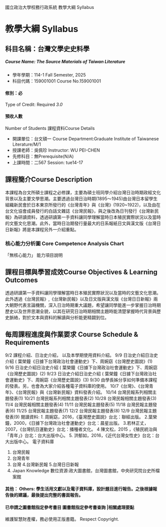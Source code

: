 國立政治大學校務行政系統 教學大綱 Syllabus
# 教學大綱 Syllabus
##  科目名稱：台灣文學史史料學 
#####  Course Name: The Source Materials of Taiwan Literature
  * 學年學期：114-1 Fall Semester, 2025 
  * 科目代碼：159001001 Course No.159001001
#### 修別：必
Type of Credit: Required 
_3.0_
#### 預收人數
Number of Students
課程資料Course Details
  * 開課單位：台文碩一 Course Department:Graduate Institute of Taiwanese Literature/M/1 
  * 授課老師：吳佩珍 Instructor: WU PEI-CHEN 
  * 先修科目：無Prerequisite(N/A)
  * 上課時間：二567 Session: tue14-17
##  課程簡介Course Description
本課程為台文所碩士課程之必修課，主要為碩士班同學介紹台灣日治時期政經文化背景以及主要文學思潮。主要透過台灣日治時期(1895〜1945)由台灣日本留學生組織新民會於日本東京所發行的《台灣青年》與《台灣》(1920~1922)，以及由在台文化協會成員發行的白話文雜誌《台灣民報》，與之後改為日刊發行《台灣新民報》為研讀資料，透過研讀第一手資料讓同學理解當時日本殖民實際狀況以及當時的文藝文化思潮。此外，當時日治期發行量最大的日系報紙日文與漢文版《台灣日日新報》將是本課程另外一介紹重點。
###  核心能力分析圖 Core Competence Analysis Chart
「無核心能力」 
能力項目說明
##  課程目標與學習成效Course Objectives & Learning Outcomes 
透過研讀第一手資料讓同學理解當時日本殖民實際狀況以及當時的文藝文化思潮。此外透過《台灣民報》,《台灣新民報》以及日文版與漢文版《台灣日日新報》兩大朝野代表言論機關，深入日治時期重大議題，希望讓同學能進一步掌握日治時期歷史以及世界思潮全貌，以其在研究日治時期相關主題時能清楚掌握時代背景與歷史脈絡，對於文本與資料的解讀與分析能更精闢到位。
##  每周課程進度與作業要求 Course Schedule & Requirements
9/2 課程介紹、日治史介紹， 以及本學期使用資料介紹。
9/9 日治史介紹日治史介紹 ( 葉榮鐘《日據下台灣政治社會運動史》下、周婉窈《台灣歷史圖說》(1)
9/16 日治史介紹日治史介紹 ( 葉榮鐘《日據下台灣政治社會運動史》下、周婉窈《台灣歷史圖說》(2)
9/23 日治史介紹日治史介紹 ( 葉榮鐘《日據下台灣政治社會運動史》下、周婉窈《台灣歷史圖說》(3)
9/30 由學長姊分享如何準備本課程的發表。另，也會為大家介紹各種電子資料庫的使用。
10/7《台灣》、《台灣青年》、《台灣民報》與《台灣新民報》資料發表介紹。
10/14 台灣民報系列相關主題發表(1) 
10/21 台灣民報系列相關主題發表(2)
10/28 台灣民報相關主題發表(3) 
11/4 台灣民報相關主題發表(4)
11/11 台灣民報主題發表(5) 
11/18 台灣民報主題發表(6)
11/25  台灣民報主題發表(7)
12/2 台灣民報主題發表(8)
12/9 台灣民報主題發表(9)
閱讀資料:
_1._ 周婉窈，2016，《臺灣歷史圖說》台北：聯經出版。
2.葉榮鐘，2000，《日據下台灣政治社會運動史》台北：晨星出版。
3.若林正丈，2007，《台灣抗日運動史》台北：播種者文化。
4 陳文松，2015 ，《殖民統治與「青年」》台北：台大出版中心。
5. 洪郁如，2016，《近代台灣女性史》台北：台大出版中心。
電子資料庫
1. 台灣民報
2. 台灣青年
3. 台灣
4.台灣新民報
5.台灣日日新報
6. Japan Knowledge
數位資源:政大圖書館，台灣圖書館，中央研究院台史所檔案館
####  其他： Others: 學生活用文獻以及電子資料庫，設計題目進行報告。之後根據報告後的建議，最後提出完整的書面報告。 
####  已申請之圖書館指定參考書目  圖書館指定參考書查詢 |相關處理要點
維護智慧財產權，務必使用正版書籍。 Respect Copyright.